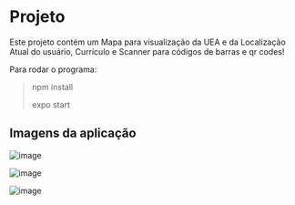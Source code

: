 # Projeto
Este projeto contém um Mapa para visualização da UEA e da Localização Atual do usuário, Currículo e Scanner para códigos de barras e qr codes!

Para rodar o programa:
> npm install
> 
> expo start

## Imagens da aplicação

![image](https://user-images.githubusercontent.com/54962431/179034401-1ec25b65-d2f9-476c-b144-38d38741db87.png)

![image](https://user-images.githubusercontent.com/54962431/179033240-7c3f300f-145d-4ec8-bc9d-373e98e0a567.png)

![image](https://user-images.githubusercontent.com/54962431/179034307-7cfef9d1-8745-49ae-a00c-03a46a14106b.png)
